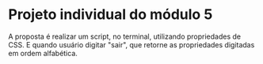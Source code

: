 # Projeto individual do módulo 5
A proposta é realizar um script, no terminal, utilizando propriedades de CSS. E quando usuário digitar "sair", que retorne as propriedades digitadas em ordem alfabética. 
